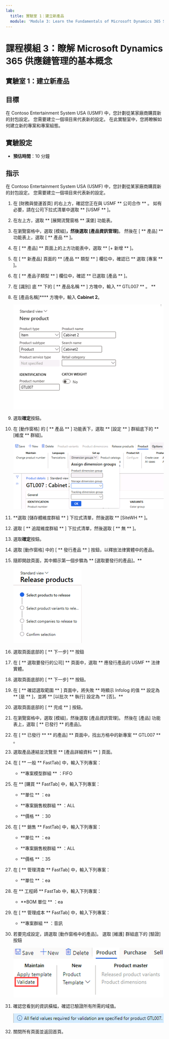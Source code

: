 ```yaml
---
lab:
  title: 實驗室 1：建立新產品
  module: 'Module 3: Learn the Fundamentals of Microsoft Dynamics 365 Supply Chain Management'
---
```


# 課程模組 3：瞭解 Microsoft Dynamics 365 供應鏈管理的基本概念

## 實驗室 1：建立新產品

## 目標

在 Contoso Entertainment System USA (USMF) 中，您計劃從某家廠商購買新的封包設定。 您需要建立一個項目來代表新的設定。 在此實驗室中，您將瞭解如何建立新的專案和專案組態。

## 實驗設定

   - **預估時間**：10 分鐘

## 指示

在 Contoso Entertainment System USA (USMF) 中，您計劃從某家廠商購買新的封包設定。 您需要建立一個項目來代表新的設定。

1.  在 [財務與營運首頁] 的右上方，確認您正在與 USMF ** 公司合作 ** 。 如有必要，請在公司下拉式清單中選取 ** [USMF ** ]。

2.  在左上方，選取 ** [展開流覽窗格 ** 漢堡] 功能表。

3.  在瀏覽窗格中，選取 [模組]****，然後選取 [產品資訊管理]****。 然後在 [ ** 產品] ** 功能表上，選取 [ ** 產品 ** ]。

4.  在 [ ** 產品] ** 頁面上的上方功能表中，選取 ** [+ 新增 ** ]。

5.  在 [ ** 新產品] 頁面的 ** [產品 ** 類型 ** ] 欄位中，確認已 ** 選取 [專案 ** ]。

6.  在 [ ** 產品子類型 ** ] 欄位中，確認 ** 已選取 [產品 ** ]。

7.  在 [識別] 底 ** 下的 [ ** 產品名稱 ** ] 方塊中，輸入 ** GTL007 ** 。 **

8.  在 [產品名稱]**** 方塊中，輸入 **Cabinet 2**。

    ![描繪新產品建立頁面標準檢視的螢幕擷取畫面。](./media/03-learn-the-fundamentals-of-dynamics-365-supply-chain-management-07.png)

9.  選取**確定**按鈕。

10. 在 [動作窗格] 的 [ ** 產品 ** ] 功能表下，選取 ** [設定 ** ] 群組底下的 ** [維度 ** 群組]。

    ![螢幕擷取畫面描述產品功能表下的 [設定] 選項，其中可以新增不同的維度群組詳細資料。](./media/03-learn-the-fundamentals-of-dynamics-365-supply-chain-management-08.png)

11. **選取 [儲存體維度群組 ** ] 下拉式清單，然後選取 ** [SiteWH ** ]。

12. 選取 [ ** 追蹤維度群組 ** ] 下拉式清單，然後選取 [ ** 無 ** ]。

13. 選取**確定**按鈕。

14. 選取 [動作窗格] 中的 [ ** 發行產品 ** ] 按鈕，以釋放法律實體中的產品。

15. 隨即開啟頁面，其中顯示第一個步驟為 ** [選取要發行的產品]。**

    ![描述發行產品頁面標準檢視的螢幕擷取畫面。](./media/03-learn-the-fundamentals-of-dynamics-365-supply-chain-management-09.png)

16. 選取頁面底部的 [ ** 下一步] ** 按鈕

17. 在 [ ** 選取要發行的公司] ** 頁面中，選取 ** 應發行產品的 USMF ** 法律實體。

18. 選取頁面底部的 [ ** 下一步] ** 按鈕。

19. 在 [ ** 確認選取範圍 ** ] 頁面中，將失敗 ** 時顯示 Infolog 的值 ** 設定為 ** [是 ** ]，並將 ** [以批次 ** 執行] 設定為 ** [否]。**

20. 選取頁面底部的 [ ** 完成 ** ] 按鈕。

21. 在瀏覽窗格中，選取 [模組]，然後選取 [產品資訊管理]。 然後在 [產品] 功能表上，選取 [ ** 已發行 ** 的產品]。

22. 在 [ ** 已發行 ** ** 的產品] ** 頁面中，找出方格中的新專案 ** GTL007 ** 。 

23. 選取產品連結並流覽至 ** [產品詳細資料 ** ] 頁面。

24. 在 [ ** 一般 ** FastTab] 中，輸入下列專案：

    - **專案模型群組 ** ：FIFO

25. 在 ** [購買 ** FastTab] 中，輸入下列專案：

    - **單位 ** ：ea

    - **專案銷售稅群組 ** ：ALL

    - **價格 ** ：30

26. 在 [ ** 銷售 ** FastTab] 中，輸入下列專案：

    - **單位 ** ：ea

    - **專案銷售稅群組 ** ：ALL

    - **價格 ** ：35

27. 在 [ ** 管理清查 ** FastTab] 中，輸入下列專案：

    - **單位 ** ：ea

28. 在 ** 工程師 ** FastTab 中，輸入下列專案：

    - **BOM 單位 ** ：ea

29. 在 [ ** 管理成本 ** FastTab] 中，輸入下列專案：

    - **專案群組 ** ：音訊

30. 若要完成設定，請選取 [動作窗格中的產品]。 選取 [維護] 群組底下的 [驗證] 按鈕

    ![螢幕擷取畫面顯示動作窗格中 [產品] 按鈕底下的 [維護] 群組。 已選取 [維護] 群組中的 [驗證] 按鈕。](./media/03-learn-the-fundamentals-of-dynamics-365-supply-chain-management-10.png)

31. 確認您看到的資訊橫幅，確認已驗證所有所需的域值。

    ![螢幕擷取畫面描述資訊橫幅，確認已驗證所有所需的域值。 ](./media/03-learn-the-fundamentals-of-dynamics-365-supply-chain-management-11.png)

32. 關閉所有頁面並返回首頁。
